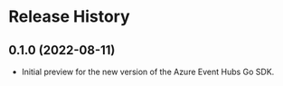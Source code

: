 # Release History

## 0.1.0 (2022-08-11)

- Initial preview for the new version of the Azure Event Hubs Go SDK. 
